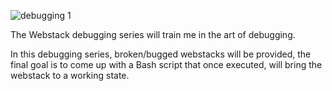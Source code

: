 
![debugging 1](https://github.com/Elizabeth-Akinyi-O/alx-system_engineering-devops/assets/145594149/b9f3a470-fb6d-4d5f-8926-89f612d6686b)


The Webstack debugging series will train me in the art of debugging.

In this debugging series, broken/bugged webstacks will be provided, the final goal is to come up with a Bash script that once executed, will bring the webstack to a working state.

